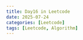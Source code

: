 ```yaml
---
title: Day16 in Leetcode
date: 2025-07-24
categories: [Leetcode]
tags: [Leetcode, Algorithm]
---
```

